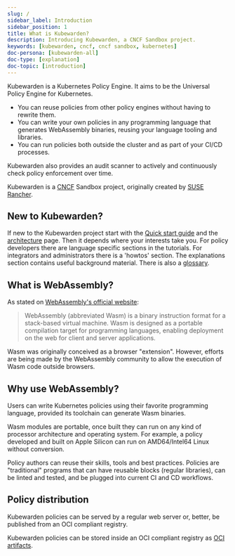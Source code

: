 ```yaml
---
slug: /
sidebar_label: Introduction
sidebar_position: 1
title: What is Kubewarden?
description: Introducing Kubewarden, a CNCF Sandbox project.
keywords: [kubewarden, cncf, cncf sandbox, kubernetes]
doc-persona: [kubewarden-all]
doc-type: [explanation]
doc-topic: [introduction]
---
```


<head>
  <link rel="canonical" href="https://docs.kubewarden.io"/>
</head>

Kubewarden is a Kubernetes Policy Engine.
It aims to be the Universal Policy Engine for Kubernetes.

- You can reuse policies from other policy engines without having to rewrite
them.
- You can write your own policies in any programming language that generates
WebAssembly binaries, reusing your language tooling and libraries.
- You can run policies both outside the cluster and as part of your CI/CD
processes.

Kubewarden also provides an audit scanner to actively and continuously check
policy enforcement over time.

Kubewarden is a [CNCF](https://cncf.io) Sandbox project,
originally created by [SUSE Rancher](https://www.rancher.com/).

## New to Kubewarden?

If new to the Kubewarden project start with the [Quick start guide](./quick-start.md)
and the [architecture](./explanations/architecture.md) page.
Then it depends where your interests take you.
For policy developers there are language specific sections in the tutorials.
For integrators and administrators there is a 'howtos' section.
The explanations section contains useful background material.
There is also a [glossary](./glossary.md).

## What is WebAssembly?

As stated on [WebAssembly's official website](https://webassembly.org/):

> WebAssembly (abbreviated Wasm) is a binary instruction format for a
> stack-based virtual machine. Wasm is designed as a portable
> compilation target for programming languages, enabling deployment on
> the web for client and server applications.

Wasm was originally conceived as a browser "extension".
However, efforts are being made by the WebAssembly
community to allow the execution of Wasm code outside
browsers.

## Why use WebAssembly?

Users can write Kubernetes policies using their
favorite programming language, provided its toolchain can generate
Wasm binaries.

Wasm modules are portable, once built they can run on any kind of processor
architecture and operating system.
For example, a policy developed and built on Apple Silicon can run on
AMD64/Intel64 Linux without conversion.

Policy authors can reuse their skills, tools and best
practices. Policies are "traditional" programs that can have reusable
blocks (regular libraries), can be linted and tested, and be
plugged into current CI and CD workflows.

## Policy distribution

Kubewarden policies can be served by a regular web server or,
better, be published from an OCI compliant registry.

Kubewarden policies can be stored inside an OCI compliant registry as
[OCI artifacts](https://github.com/opencontainers/artifacts).
